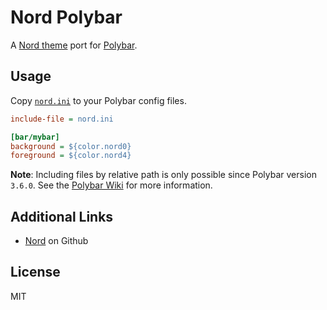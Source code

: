 # Nord Polybar

A [Nord theme](https://www.nordtheme.com/) port for [Polybar](https://github.com/polybar/polybar/).

## Usage

Copy [`nord.ini`](https://raw.githubusercontent.com/mgred/nord-polybar/main/nord.ini) to your Polybar config files.

```ini
include-file = nord.ini

[bar/mybar]
background = ${color.nord0}
foreground = ${color.nord4}
```

**Note**: Including files by relative path is only possible since Polybar version `3.6.0`.
See the [Polybar Wiki](https://github.com/polybar/polybar/wiki/Configuration#file-inclusion) for more information.

## Additional Links

* [Nord](https://github.com/arcticicestudio/nord) on Github

## License

MIT
